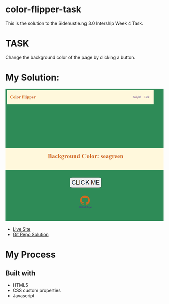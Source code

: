 # color-flipper-task
This is the solution to the Sidehustle.ng 3.0 Intership Week 4 Task.

# TASK
Change the background color of the page by clicking a button.

# My Solution:

![screenshot](screenshot.png)

- [Live Site]()
- [Git Repo Solution](https://github.com/Lateefat/color-flipper-task)

# My Process
## Built with
- HTML5
- CSS custom properties
- Javascript

